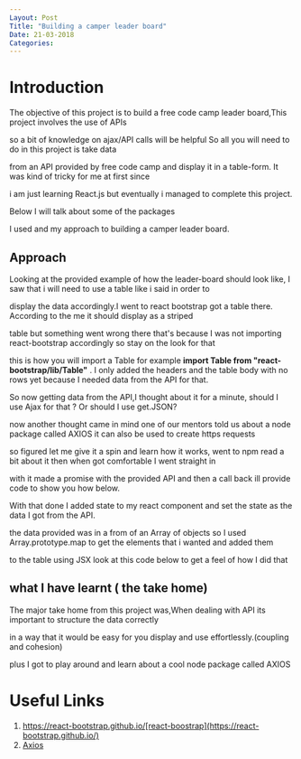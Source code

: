 ```yaml
---
Layout: Post
Title: "Building a camper leader board"
Date: 21-03-2018
Categories:
---
```


# Introduction

The objective of this project is to build a free code camp leader board,This project involves the use of APIs

so a bit of knowledge on ajax/API calls will be helpful So all you will need to do in this project is take data

from an API provided by free code camp and display it in a table-form. It was kind of tricky for me at first since

i am just learning React.js but eventually i managed to complete this project.

Below I will talk about some of the packages

I used and my approach to building a camper leader board.

## Approach

Looking at the provided example of how the leader-board should look like, I saw that i will need to use a table like i said in order to

display the data accordingly.I went to react bootstrap got a table there. According to the me it should display as a striped

table but something went wrong there that's because I was not importing react-bootstrap accordingly so stay on the look for that

this is how you will import a Table for example **import Table from "react-bootstrap/lib/Table"**
.
I only added the headers and the table body with no rows yet because I needed data from the API for that.

So now getting data from the API,I thought about it for a minute, should I use Ajax for that ? Or should I use get.JSON?

now another thought came in mind one of our mentors told us about a node package called AXIOS it can also be used to create https requests

so figured let me give it a spin and learn how it works, went to npm read a bit about it then when got comfortable I went straight in

with it made a promise with the provided API and then a call back ill provide code to show you how below.

With that done I added state to my react component and set the state as the data I got from the API.

the data provided was in a from of an Array of objects so I used Array.prototype.map to get the elements that i wanted and added them

to the table using JSX look at this code below to get a feel of how I did that

## what I have learnt ( the take home)

The major take home from this project was,When dealing with API its important to structure the data correctly

in a way that it would be easy for you display and use effortlessly.(coupling and cohesion)

plus I got to play around and learn about a cool node package called AXIOS

# Useful Links

1.  https://react-bootstrap.github.io/[react-boostrap](https://react-bootstrap.github.io/)
2.  [Axios](https://www.npmjs.com/package/axios)
